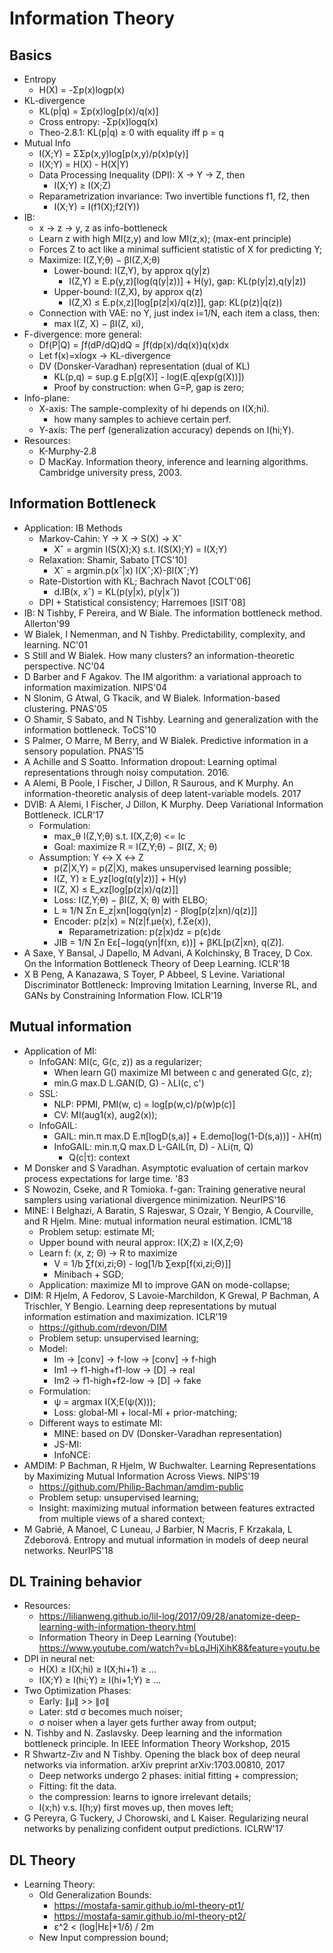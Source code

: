 # Information Theory

## Basics
- Entropy
	- H(X) = -Σp(x)logp(x)
- KL-divergence
	- KL(p|q) = Σp(x)log[p(x)/q(x)]
	- Cross entropy: -Σp(x)logq(x)
	- Theo-2.8.1: KL(p|q) ≥ 0 with equality iff p = q
- Mutual Info
	- I(X;Y) = ΣΣp(x,y)log[p(x,y)/p(x)p(y)]
	- I(X;Y) = H(X) - H(X|Y)
	- Data Processing Inequality (DPI): X → Y → Z, then
		- I(X;Y) ≥ I(X;Z)
	- Reparametrization invariance: Two invertible functions f1, f2, then
		- I(X;Y) = I(f1(X);f2(Y))
- IB:
	- x → z → y, z as info-bottleneck
	- Learn z with high MI(z,y) and low MI(z,x); (max-ent principle)
	- Forces Z to act like a minimal sufficient statistic of X for predicting Y;
	- Maximize: I(Z,Y;θ) − βI(Z,X;θ)
		- Lower-bound: I(Z,Y), by approx q(y|z)
			- I(Z,Y) ≥ E.p(y,z)[log(q(y|z))] + H(y), gap: KL(p(y|z),q(y|z))
		- Upper-bound: I(Z,X), by approx q(z)
			- I(Z,X) ≤ E.p(x,z)[log[p(z|x)/q(z)]], gap: KL(p(z)|q(z))
	- Connection with VAE: no Y, just index i=1/N, each item a class, then:
		- max I(Z, X) − βI(Z, xi),
- F-divergence: more general:
	- Df(P|Q) = ∫f(dP/dQ)dQ = ∫f(dp(x)/dq(x))q(x)dx
	- Let f(x)=xlogx -> KL-divergence
	- DV (Donsker-Varadhan) representation (dual of KL)
		- KL(p,q) = sup.g E.p[g(X)] - log(E.q[exp(g(X))])
		- Proof by construction: when G=P, gap is zero;
- Info-plane:
	- X-axis: The sample-complexity of hi depends on I(X;hi).
		- how many samples to achieve certain perf.
	- Y-axis: The perf (generalization accuracy) depends on I(hi;Y).
- Resources:
	- K-Murphy-2.8
	- D MacKay. Information theory, inference and learning algorithms. Cambridge university press, 2003.

## Information Bottleneck
- Application: IB Methods
	- Markov-Cahin: Y → X → S(X) → Xˆ
		- Xˆ = argmin I(S(X);X) s.t. I(S(X);Y) = I(X;Y)
	- Relaxation: Shamir, Sabato [TCS'10]
		- Xˆ = argmin.p(xˆ|x) I(Xˆ;X)-βI(Xˆ;Y)
	- Rate-Distortion with KL; Bachrach Navot [COLT'06]
		- d.IB(x, xˆ) = KL(p(y|x), p(y|xˆ))
	- DPI + Statistical consistency; Harremoes [ISIT'08]
- IB: N Tishby, F Pereira, and W Biale. The information bottleneck method. Allerton'99
- W Bialek, I Nemenman, and N Tishby. Predictability, complexity, and learning. NC'01
- S Still and W Bialek. How many clusters? an information-theoretic perspective. NC'04
- D Barber and F Agakov. The IM algorithm: a variational approach to information maximization. NIPS'04
- N Slonim, G Atwal, G Tkacik, and W Bialek. Information-based clustering. PNAS'05
- O Shamir, S Sabato, and N Tishby. Learning and generalization with the information bottleneck. ToCS'10
- S Palmer, O Marre, M Berry, and W Bialek. Predictive information in a sensory population. PNAS'15
- A Achille and S Soatto. Information dropout: Learning optimal representations through noisy computation. 2016.
- A Alemi, B Poole, I Fischer, J Dillon, R Saurous, and K Murphy. An information-theoretic analysis of deep latent-variable models. 2017
- DVIB: A Alemi, I Fischer, J Dillon, K Murphy. Deep Variational Information Bottleneck. ICLR'17
	- Formulation:
		- max_θ I(Z,Y;θ) s.t. I(X,Z;θ) <= Ic
		- Goal: maximize R = I(Z,Y;θ) − βI(Z, X; θ)
	- Assumption: Y ↔ X ↔ Z
		- p(Z|X,Y) = p(Z|X), makes unsupervised learning possible;
		- I(Z, Y) ≥ E_yz[log(q(y|z))] + H(y)
		- I(Z, X) ≤ E_xz[log[p(z|x)/q(z)]]
		- Loss: I(Z,Y;θ) − βI(Z, X; θ) with ELBO;
		- L ≈ 1/N Σn E_z|xn[logq(yn|z) - βlog[p(z|xn)/q(z)]]
		- Encoder: p(z|x) = N(z|f.µe(x), f.Σe(x)),
			- Reparametrization: p(z|x)dz = p(ε)dε
		- JIB = 1/N Σn Eε[−logq(yn|f(xn, ε))] + βKL[p(Z|xn), q(Z)].
- A Saxe, Y Bansal, J Dapello, M Advani, A Kolchinsky, B Tracey, D Cox. On the Information Bottleneck Theory of Deep Learning. ICLR'18
- X B Peng, A Kanazawa, S Toyer, P Abbeel, S Levine. Variational Discriminator Bottleneck: Improving Imitation Learning, Inverse RL, and GANs by Constraining Information Flow. ICLR'19

## Mutual information
- Application of MI:
	- InfoGAN: MI(c, G(c, z)) as a regularizer;
		- When learn G() maximize MI between c and generated G(c, z);
		- min.G max.D L.GAN(D, G) - λLI(c, c')
	- SSL:
		- NLP: PPMI, PMI(w, c) = log[p(w,c)/p(w)p(c)]
		- CV: MI(aug1(x), aug2(x));
	- InfoGAIL:
		- GAIL: min.π max.D E.π[logD(s,a)] + E.demo[log(1-D(s,a))] - λH(π)
		- InfoGAIL: min.π,Q max.D L-GAIL(π, D) - λLi(π, Q)
			- Q(c|τ): context
- M Donsker and S Varadhan. Asymptotic evaluation of certain markov process expectations for large time. '83
- S Nowozin, Cseke, and R Tomioka. f-gan: Training generative neural samplers using variational divergence minimization. NeurIPS'16
- MINE: I Belghazi, A Baratin, S Rajeswar, S Ozair, Y Bengio, A Courville, and R Hjelm. Mine: mutual information neural estimation. ICML'18
	- Problem setup: estimate MI;
	- Upper bound with neural approx: I(X;Z) ≥ I(X,Z;Θ)
	- Learn f: (x, z; Θ) → R to maximize
		- V = 1/b ∑f(xi,zi;Θ) - log[1/b ∑exp[f(xi,zi;Θ)]]
		- Minibach + SGD;
	- Application: maximize MI to improve GAN on mode-collapse;
- DIM: R Hjelm, A Fedorov, S Lavoie-Marchildon, K Grewal, P Bachman, A Trischler, Y Bengio. Learning deep representations by mutual information estimation and maximization. ICLR'19
	- https://github.com/rdevon/DIM
	- Problem setup: unsupervised learning;
	- Model:
		- Im -> [conv] -> f-low -> [conv] -> f-high
		- Im1 -> f1-high+f1-low -> [D] -> real
		- Im2 -> f1-high+f2-low -> [D] -> fake
	- Formulation:
		- ψ = argmax I(X;E(ψ(X)));
		- Loss: global-MI + local-MI + prior-matching;
	- Different ways to estimate MI:
		- MINE: based on DV (Donsker-Varadhan representation)
		- JS-MI:
		- InfoNCE:
- AMDIM: P Bachman, R Hjelm, W Buchwalter. Learning Representations by Maximizing Mutual Information Across Views. NIPS'19
	- https://github.com/Philip-Bachman/amdim-public
	- Problem setup: unsupervised learning;
	- Insight: maximizing mutual information between features extracted from multiple views of a shared context;
- M Gabrié, A Manoel, C Luneau, J Barbier, N Macris, F Krzakala, L Zdeborová. Entropy and mutual information in models of deep neural networks. NeurIPS'18

## DL Training behavior
- Resources:
	- https://lilianweng.github.io/lil-log/2017/09/28/anatomize-deep-learning-with-information-theory.html
	- Information Theory in Deep Learning (Youtube): https://www.youtube.com/watch?v=bLqJHjXihK8&feature=youtu.be
- DPI in neural net:
	- H(X) ≥ I(X;hi) ≥ I(X;hi+1) ≥ ...
	- I(X;Y) ≥ I(hi;Y) ≥ I(hi+1;Y) ≥ ...
- Two Optimization Phases:
	- Early: ∥μ∥ >> ∥σ∥
	- Later: std σ becomes much noiser;
	- σ noiser when a layer gets further away from output;
- N. Tishby and N. Zaslavsky. Deep learning and the information bottleneck principle. In IEEE Information Theory Workshop, 2015
- R Shwartz-Ziv and N Tishby. Opening the black box of deep neural networks via information. arXiv preprint arXiv:1703.00810, 2017
	- Deep networks undergo 2 phases: initial fitting + compression;
	- Fitting: fit the data.
	- the compression: learns to ignore irrelevant details;
	- I(x;h) v.s. I(h;y) first moves up, then moves left;
- G Pereyra, G Tuckery, J Chorowski, and L Kaiser. Regularizing neural networks by penalizing confident output predictions. ICLRW'17

## DL Theory
- Learning Theory:
	- Old Generalization Bounds:
		- https://mostafa-samir.github.io/ml-theory-pt1/
		- https://mostafa-samir.github.io/ml-theory-pt2/
		- ε^2 < (log|Hε|+1/δ) / 2m
	- New Input compression bound;
